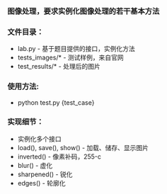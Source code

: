 ### 图像处理，要求实例化图像处理的若干基本方法

### 文件目录：
  * lab.py - 基于题目提供的接口，实例化方法
  * tests_images/* - 测试样例，来自官网
  * test_results/* - 处理后的图片

### 使用方法:
  * python test.py {test_case}

### 实现细节：
  * 实例化多个接口
  * load(), save(), show() - 加载、储存、显示图片
  * inverted() - 像素补码，255-c
  * blur() - 虚化
  * sharpened() - 锐化
  * edges() - 轮廓化
